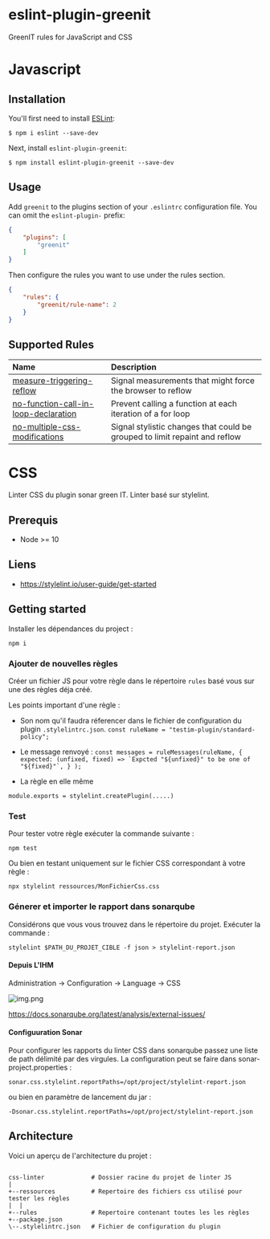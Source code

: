 # eslint-plugin-greenit

GreenIT rules for JavaScript and CSS

# Javascript 

## Installation 

You'll first need to install [ESLint](http://eslint.org):

```
$ npm i eslint --save-dev
```

Next, install `eslint-plugin-greenit`:

```
$ npm install eslint-plugin-greenit --save-dev
```

## Usage

Add `greenit` to the plugins section of your `.eslintrc` configuration file. You can omit the `eslint-plugin-` prefix:

```json
{
    "plugins": [
        "greenit"
    ]
}
```

Then configure the rules you want to use under the rules section.

```json
{
    "rules": {
        "greenit/rule-name": 2
    }
}
```

## Supported Rules

| Name | Description |
| :--  | :--         |
| [measure-triggering-reflow](docs/rules/measure-triggering-reflow.md) | Signal measurements that might force the browser to reflow |
| [no-function-call-in-loop-declaration](docs/rules/no-function-call-in-loop-declaration.md) | Prevent calling a function at each iteration of a for loop |
| [no-multiple-css-modifications](docs/rules/no-multiple-css-modifications.md) | Signal stylistic changes that could be grouped to limit repaint and reflow |

# CSS

Linter CSS du plugin sonar green IT. Linter basé sur stylelint. 

## Prerequis
- Node >= 10

## Liens

- https://stylelint.io/user-guide/get-started

## Getting started

Installer les dépendances du project :

`npm i`

### Ajouter de nouvelles règles

Créer un fichier JS pour votre règle dans le répertoire `rules` basé vous sur une des règles déja créé.

Les points important d'une règle :

- Son nom qu'il faudra réferencer dans le fichier de configuration du plugin `.stylelintrc.json`.
`const ruleName = "testim-plugin/standard-policy";
`

- Le message renvoyé :
``const messages = ruleMessages(ruleName, {
expected: (unfixed, fixed) => `Expcted "${unfixed}" to be one of "${fixed}"`, }
);
``

- La règle en elle même

`module.exports = stylelint.createPlugin(.....)`


### Test
Pour tester votre règle exécuter la commande suivante :

`npm test`

Ou bien en testant uniquement sur le fichier CSS correspondant à votre règle :

`npx stylelint ressources/MonFichierCss.css `

### Génerer et importer le rapport dans sonarqube

Considérons que vous vous trouvez dans le répertoire du projet. Exécuter la commande :

`stylelint $PATH_DU_PROJET_CIBLE -f json > stylelint-report.json`

#### Depuis L'IHM
Administration -> Configuration -> Language -> CSS

![img.png](../images/img_6.png)

https://docs.sonarqube.org/latest/analysis/external-issues/

#### Configuuration Sonar

Pour configurer les rapports du linter CSS dans sonarqube passez une liste de path délimité par des virgules.
La configuration peut se faire dans sonar-project.properties : 

`sonar.css.stylelint.reportPaths=/opt/project/stylelint-report.json`

ou bien en paramètre de lancement du jar :

`-Dsonar.css.stylelint.reportPaths=/opt/project/stylelint-report.json`

## Architecture

Voici un aperçu de l'architecture du projet :
```

css-linter             # Dossier racine du projet de linter JS
|
+--ressources          # Repertoire des fichiers css utilisé pour tester les règles
|  |
+--rules               # Repertoire contenant toutes les les règles
+--package.json  
\--.stylelintrc.json   # Fichier de configuration du plugin
```
